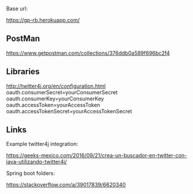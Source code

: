 Base url:

https://gp-rb.herokuapp.com/



## PostMan

https://www.getpostman.com/collections/376ddb0a589f696bc2f4


## Libraries

http://twitter4j.org/en/configuration.html
oauth.consumerSecret=yourConsumerSecret
oauth.consumerKey=yourConsumerKey
oauth.accessToken=yourAccessToken
oauth.accessTokenSecret=yourAccessTokenSecret



## Links

Example twitter4j integration:

https://geeks-mexico.com/2016/09/21/crea-un-buscador-en-twitter-con-java-utilizando-twitter4j/


Spring boot folders:

https://stackoverflow.com/a/39017839/6620340
